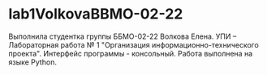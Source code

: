 # lab1VolkovaBBMO-02-22
Выполнила студентка группы ББМО-02-22 Волкова Елена.
УПИ – Лабораторная работа № 1 "Организация информационно-технического проекта".
Интерфейс программы - консольный.
Работа выполнена на языке Python.
